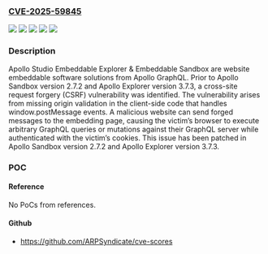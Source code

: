 ### [CVE-2025-59845](https://cve.mitre.org/cgi-bin/cvename.cgi?name=CVE-2025-59845)
![](https://img.shields.io/static/v1?label=Product&message=embeddable-explorer&color=blue)
![](https://img.shields.io/static/v1?label=Version&message=%3C%202.7.2%20&color=brightgreen)
![](https://img.shields.io/static/v1?label=Version&message=%3C%203.7.3%20&color=brightgreen)
![](https://img.shields.io/static/v1?label=Vulnerability&message=CWE-346%3A%20Origin%20Validation%20Error&color=brightgreen)
![](https://img.shields.io/static/v1?label=Vulnerability&message=CWE-352%3A%20Cross-Site%20Request%20Forgery%20(CSRF)&color=brightgreen)

### Description

Apollo Studio Embeddable Explorer & Embeddable Sandbox are website embeddable software solutions from Apollo GraphQL. Prior to Apollo Sandbox version 2.7.2 and Apollo Explorer version 3.7.3, a cross-site request forgery (CSRF) vulnerability was identified. The vulnerability arises from missing origin validation in the client-side code that handles window.postMessage events. A malicious website can send forged messages to the embedding page, causing the victim’s browser to execute arbitrary GraphQL queries or mutations against their GraphQL server while authenticated with the victim’s cookies. This issue has been patched in Apollo Sandbox version 2.7.2 and Apollo Explorer version 3.7.3.

### POC

#### Reference
No PoCs from references.

#### Github
- https://github.com/ARPSyndicate/cve-scores

